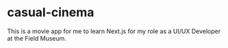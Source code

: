 # casual-cinema
This is a movie app for me to learn Next.js  for my role as a UI/UX Developer at the Field Museum.
